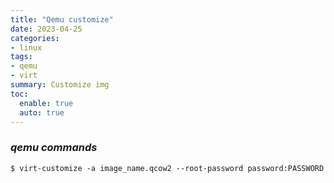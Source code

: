 ```yaml
---
title: "Qemu customize"
date: 2023-04-25
categories:
- linux
tags:
- qemu
- virt
summary: Customize img
toc:
  enable: true
  auto: true
---
```


### <i class="fab fa-linux"> qemu commands  </i>



`$ virt-customize -a image_name.qcow2 --root-password password:PASSWORD`


